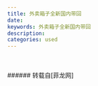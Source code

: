 ```yaml
---
title: 外卖箱子全新国内带回
date: 
keywords: 外卖箱子全新国内带回
description: 
categories: used
---
```

<td class="t_f" id="postmessage_2148691">

<br/>
<img alt="" border="0" class="zoom" data-cf-modified-9481e07fd120b71d3f58d16c-="" file="http://www.flw.ph/data/appbyme/upload/image/201810/23/VeSgeX3VTvWK.jpg" id="aimg_YzdQJ" lazyloadthumb="1" onclick="" onmouseover="" src="http://www.flw.ph/data/appbyme/upload/image/201810/23/VeSgeX3VTvWK.jpg"/><br/>
<br/>
</td>
###### 转载自[菲龙网]